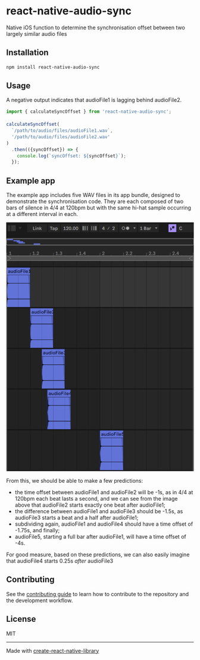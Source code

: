 # react-native-audio-sync

Native iOS function to determine the synchronisation offset between two largely similar audio files

## Installation

```sh
npm install react-native-audio-sync
```

## Usage

A negative output indicates that audioFile1 is lagging behind audioFile2.

```js
import { calculateSyncOffset } from 'react-native-audio-sync';

calculateSyncOffset(
  `/path/to/audio/files/audioFile1.wav`,
  '/path/to/audio/files/audioFile2.wav'
)
  .then(({syncOffset}) => {
    console.log(`syncOffset: ${syncOffset}`);
  });
```

## Example app

The example app includes five WAV files in its app bundle, designed to demonstrate the synchronisation code.
They are each composed of two bars of silence in 4/4 at 120bpm but with the same hi-hat sample occurring at a different
interval in each.

![example-audio-files.png](example-audio-files.png)

From this, we should be able to make a few predictions:
- the time offset between audioFile1 and audioFile2 will be -1s, as in 4/4 at 120bpm each beat lasts a second, and we
can see from the image above that audioFile2 starts exactly one beat after audioFile1;
- the difference between audioFile1 and audioFile3 should be -1.5s, as audioFile3 starts a beat and a half after
audioFile1;
- subdividing again, audioFile1 and audioFile4 should have a time offset of -1.75s, and finally;
- audioFile5, starting a full bar after audioFile1, will have a time offset of -4s.

For good measure, based on these predictions, we can also easily imagine that audioFile4 starts 0.25s _after_ audioFile3

## Contributing

See the [contributing guide](CONTRIBUTING.md) to learn how to contribute to the repository and the development workflow.

## License

MIT

---

Made with [create-react-native-library](https://github.com/callstack/react-native-builder-bob)
